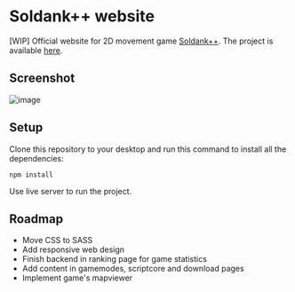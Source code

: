 # Soldank++ website
[WIP] Official website for 2D movement game [Soldank++](https://github.com/nedik/soldank-plus-plus). The project is available [here](https://soldankpp.com).

## Screenshot
![image](https://github.com/YETIx86/soldankpp-website/assets/153613487/e44b276b-9073-41c5-b76e-37a47e756461)

## Setup
Clone this repository to your desktop and run this command to install all the dependencies:
```
npm install
```
Use live server to run the project.

## Roadmap
- Move CSS to SASS
- Add responsive web design
- Finish backend in ranking page for game statistics
- Add content in gamemodes, scriptcore and download pages
- Implement game's mapviewer
